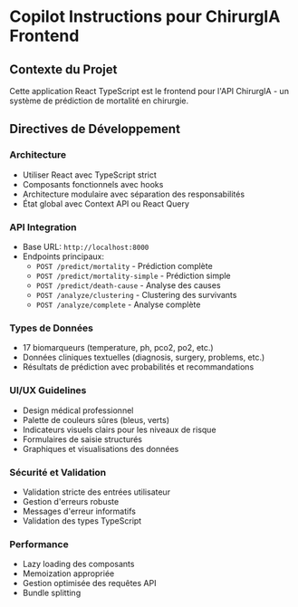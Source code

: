 # Copilot Instructions pour ChirurgIA Frontend

<!-- Use this file to provide workspace-specific custom instructions to Copilot. For more details, visit https://code.visualstudio.com/docs/copilot/copilot-customization#_use-a-githubcopilotinstructionsmd-file -->

## Contexte du Projet

Cette application React TypeScript est le frontend pour l'API ChirurgIA - un système de prédiction de mortalité en chirurgie.

## Directives de Développement

### Architecture
- Utiliser React avec TypeScript strict
- Composants fonctionnels avec hooks
- Architecture modulaire avec séparation des responsabilités
- État global avec Context API ou React Query

### API Integration
- Base URL: `http://localhost:8000`
- Endpoints principaux:
  - `POST /predict/mortality` - Prédiction complète
  - `POST /predict/mortality-simple` - Prédiction simple
  - `POST /predict/death-cause` - Analyse des causes
  - `POST /analyze/clustering` - Clustering des survivants
  - `POST /analyze/complete` - Analyse complète

### Types de Données
- 17 biomarqueurs (temperature, ph, pco2, po2, etc.)
- Données cliniques textuelles (diagnosis, surgery, problems, etc.)
- Résultats de prédiction avec probabilités et recommandations

### UI/UX Guidelines
- Design médical professionnel
- Palette de couleurs sûres (bleus, verts)
- Indicateurs visuels clairs pour les niveaux de risque
- Formulaires de saisie structurés
- Graphiques et visualisations des données

### Sécurité et Validation
- Validation stricte des entrées utilisateur
- Gestion d'erreurs robuste
- Messages d'erreur informatifs
- Validation des types TypeScript

### Performance
- Lazy loading des composants
- Memoization appropriée
- Gestion optimisée des requêtes API
- Bundle splitting
